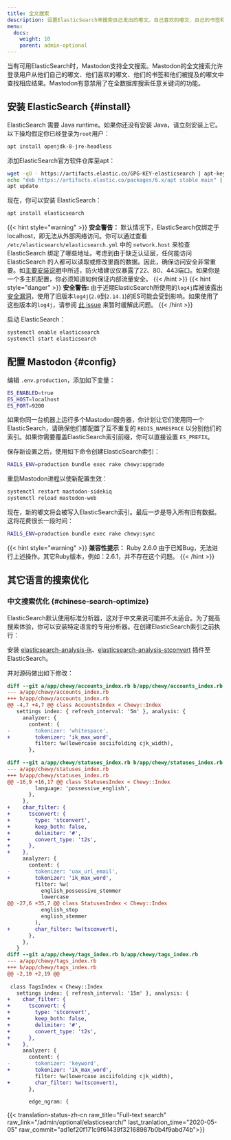 ```yaml
---
title: 全文搜索
description: 设置ElasticSearch来搜索自己发出的嘟文、自己喜欢的嘟文、自己的书签和自己被提及的嘟文。
menu:
  docs:
    weight: 10
    parent: admin-optional
---
```


当有可用ElasticSearch时，Mastodon支持全文搜索。Mastodon的全文搜索允许登录用户从他们自己的嘟文、他们喜欢的嘟文、他们的书签和他们被提及的嘟文中查找相应结果。Mastodon有意禁用了在全数据库搜索任意关键词的功能。

## 安装 ElasticSearch {#install}

ElasticSearch 需要 Java runtime。如果你还没有安装 Java，请立刻安装上它。以下操均假定你已经登录为`root`用户：

```bash
apt install openjdk-8-jre-headless
```

添加ElasticSearch官方软件仓库至apt：

```bash
wget -qO - https://artifacts.elastic.co/GPG-KEY-elasticsearch | apt-key add -
echo "deb https://artifacts.elastic.co/packages/6.x/apt stable main" | tee -a /etc/apt/sources.list.d/elastic-6.x.list
apt update
```

现在，你可以安装 ElasticSearch：

```bash
apt install elasticsearch
```

{{< hint style="warning" >}}
**安全警告：** 默认情况下，ElasticSearch仅绑定于localhost，即无法从外部网络访问。你可以通过查看 `/etc/elasticsearch/elasticsearch.yml` 中的 `network.host` 来检查 ElasticSearch 绑定了哪些地址。考虑到由于缺乏认证层，任何能访问 ElasticSearch 的人都可以读取或修改里面的数据。因此，确保访问安全非常重要。如[主要安装说明](../../prerequisites/#install-a-firewall-and-only-whitelist-ssh-http-and-https-ports)中所述，防火墙建议仅暴露了22、80、443端口。如果你是一个多主机配置，你必须知道如何保证内部流量安全。
{{< /hint >}}
{{< hint style="danger" >}}
**安全警告:** 由于近期ElasticSearch所使用的`log4j`库被披露出[安全漏洞](https://cve.mitre.org/cgi-bin/cvename.cgi?name=CVE-2021-44228)，使用了旧版本`log4j`(`2.0`到`2.14.1`)的ES可能会受到影响。如果使用了这些版本的`log4j`，请参阅 [此 issue](https://github.com/elastic/elasticsearch/issues/81618#issuecomment-991000240) 来暂时缓解此问题。
{{< /hint >}}

启动 ElasticSearch：

```bash
systemctl enable elasticsearch
systemctl start elasticsearch
```

## 配置 Mastodon {#config}

编辑 `.env.production`，添加如下变量：

```bash
ES_ENABLED=true
ES_HOST=localhost
ES_PORT=9200
```

如果你同一台机器上运行多个Mastodon服务器，你计划让它们使用同一个ElasticSearch，请确保他们都配置了互不重复的 `REDIS_NAMESPACE` 以分别他们的索引。如果你需要覆盖ElasticSearch索引前缀，你可以直接设置 `ES_PREFIX`。


保存新设置之后，使用如下命令创建ElasticSearch索引：

```bash
RAILS_ENV=production bundle exec rake chewy:upgrade
```

重启Mastodon进程以使新配置生效：

```bash
systemctl restart mastodon-sidekiq
systemctl reload mastodon-web
```

现在，新的嘟文将会被写入ElasticSearch索引。最后一步是导入所有旧有数据。这将花费很长一段时间：

```bash
RAILS_ENV=production bundle exec rake chewy:sync
```

{{< hint style="warning" >}}
**兼容性提示：** Ruby 2.6.0 由于已知Bug，无法进行上述操作。其它Ruby版本，例如：2.6.1，并不存在这个问题。
{{< /hint >}}

## 其它语言的搜索优化

### 中文搜索优化 {#chinese-search-optimize}

ElasticSearch默认使用标准分析器，这对于中文来说可能并不太适合。为了提高搜索体验，你可以安装特定语言的专用分析器。在创建ElasticSearch索引之前执行：


安装 [elasticsearch-analysis-ik](https://github.com/medcl/elasticsearch-analysis-ik)、[elasticsearch-analysis-stconvert](https://github.com/medcl/elasticsearch-analysis-stconvert) 插件至 ElasticSearch。

并对源码做出如下修改：

```diff
diff --git a/app/chewy/accounts_index.rb b/app/chewy/accounts_index.rb
--- a/app/chewy/accounts_index.rb
+++ b/app/chewy/accounts_index.rb
@@ -4,7 +4,7 @@ class AccountsIndex < Chewy::Index
   settings index: { refresh_interval: '5m' }, analysis: {
     analyzer: {
       content: {
-        tokenizer: 'whitespace',
+        tokenizer: 'ik_max_word',
         filter: %w(lowercase asciifolding cjk_width),
       },
 
diff --git a/app/chewy/statuses_index.rb b/app/chewy/statuses_index.rb
--- a/app/chewy/statuses_index.rb
+++ b/app/chewy/statuses_index.rb
@@ -16,9 +16,17 @@ class StatusesIndex < Chewy::Index
         language: 'possessive_english',
       },
     },
+    char_filter: {
+      tsconvert: {
+        type: 'stconvert',
+        keep_both: false,
+        delimiter: '#',
+        convert_type: 't2s',
+      },
+    },
     analyzer: {
       content: {
-        tokenizer: 'uax_url_email',
+        tokenizer: 'ik_max_word',
         filter: %w(
           english_possessive_stemmer
           lowercase
@@ -27,6 +35,7 @@ class StatusesIndex < Chewy::Index
           english_stop
           english_stemmer
         ),
+        char_filter: %w(tsconvert),
       },
     },
   }
diff --git a/app/chewy/tags_index.rb b/app/chewy/tags_index.rb
--- a/app/chewy/tags_index.rb
+++ b/app/chewy/tags_index.rb
@@ -2,10 +2,19 @@
 
 class TagsIndex < Chewy::Index
   settings index: { refresh_interval: '15m' }, analysis: {
+    char_filter: {
+      tsconvert: {
+        type: 'stconvert',
+        keep_both: false,
+        delimiter: '#',
+        convert_type: 't2s',
+      },
+    },
     analyzer: {
       content: {
-        tokenizer: 'keyword',
+        tokenizer: 'ik_max_word',
         filter: %w(lowercase asciifolding cjk_width),
+        char_filter: %w(tsconvert),
       },
 
       edge_ngram: {
```

{{< translation-status-zh-cn raw_title="Full-text search" raw_link="/admin/optional/elasticsearch/" last_tranlation_time="2020-05-05" raw_commit="ad1ef20f171c9f61439f32168987b0b4f9abd74b">}}
